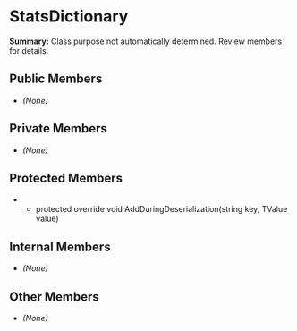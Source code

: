 # StatsDictionary

**Summary:** Class purpose not automatically determined. Review members for details.

## Public Members
- *(None)*

## Private Members
- *(None)*

## Protected Members
- - protected override void AddDuringDeserialization(string key, TValue value)

## Internal Members
- *(None)*

## Other Members
- *(None)*
